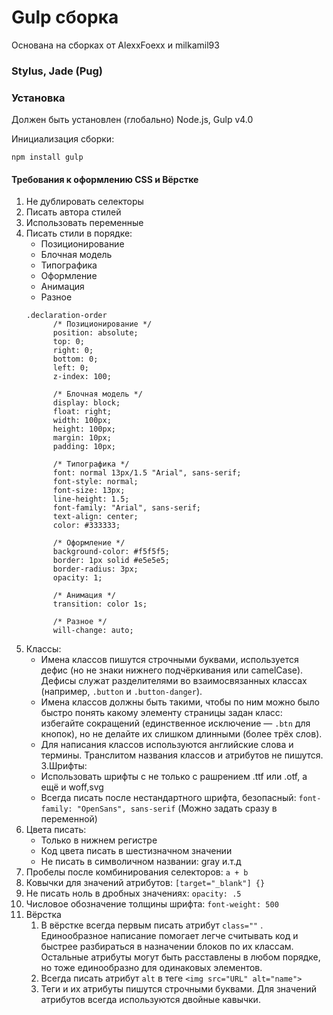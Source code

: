 # Gulp сборка
Основана на сборках от AlexxFoexx и milkamil93

### Stylus, Jade (Pug)
### Установка 
Должен быть установлен (глобально) Node.js, Gulp v4.0

Инициализация сборки:
```
npm install gulp
```

#### Требования к оформлению CSS и Вёрстке
1. Не дублировать селекторы
2. Писать автора стилей
3. Использовать переменные
4. Писать стили в порядке:
    + Позиционирование
    +  Блочная модель
    +  Типографика
    +  Оформление
    +  Анимация
    +  Разное
    ```
    .declaration-order 
          /* Позиционирование */
          position: absolute;
          top: 0;
          right: 0;
          bottom: 0;
          left: 0;
          z-index: 100;
        
          /* Блочная модель */
          display: block;
          float: right;
          width: 100px;
          height: 100px;
          margin: 10px;
          padding: 10px;
        
          /* Типографика */
          font: normal 13px/1.5 "Arial", sans-serif;
          font-style: normal;
          font-size: 13px;
          line-height: 1.5;
          font-family: "Arial", sans-serif;
          text-align: center;
          color: #333333;
        
          /* Оформление */
          background-color: #f5f5f5;
          border: 1px solid #e5e5e5;
          border-radius: 3px;
          opacity: 1;
        
          /* Анимация */
          transition: color 1s;
        
          /* Разное */
          will-change: auto;

    ```
2. Классы:
    + Имена классов пишутся строчными буквами, используется дефис (но не знаки нижнего подчёркивания или camelCase). Дефисы служат разделителями во взаимосвязанных классах (например, ```.button``` и ```.button-danger```).
    + Имена классов должны быть такими, чтобы по ним можно было быстро понять какому элементу страницы задан класс: избегайте сокращений (единственное исключение — ```.btn``` для кнопок), но не делайте их слишком длинными (более трёх слов).
    + Для написания классов используются английские слова и термины. Транслитом названия классов и атрибутов не пишутся.
3.Шрифты:
    + Использовать шрифты с не только с рашрением .ttf или .otf, а ещё и woff,svg
    + Всегда писать после нестандартного шрифта, безопасный: ```font-family: "OpenSans", sans-serif``` (Можно задать сразу в переменной)
2. Цвета писать:
    + Только в нижнем регистре
    + Код цвета писать в шестизначном значении
    + Не писать в символичном названии: gray и.т.д
3. Пробелы после комбинирования селекторов: ```a + b```
4. Ковычки для значений атрибутов: ```[target="_blank"] {}```
5. Не писать ноль в дробных значениях: ```opacity: .5```
6. Числовое обозначение толщины шрифта: ```font-weight: 500```
7. Вёрстка
    1. В вёрстке всегда первым писать атрибут ```class=""``` . Единообразное написание помогает легче считывать код и быстрее разбираться в назначении блоков по их классам. Остальные атрибуты могут быть расставлены в любом порядке, но тоже единообразно для одинаковых элементов.
    2. Всегда писать атрибут ```alt``` в теге ```<img src="URL" alt="name">```
    3. Теги и их атрибуты пишутся строчными буквами. Для значений атрибутов всегда используются двойные кавычки.